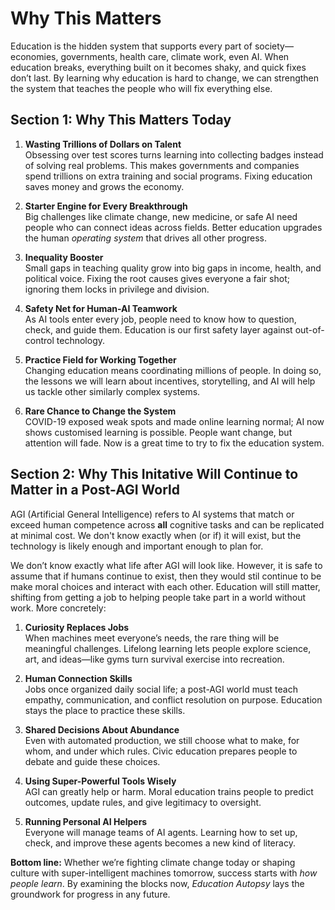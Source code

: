 # Why This Matters

Education is the hidden system that supports every part of society—economies, governments, health care, climate work, even AI. When education breaks, everything built on it becomes shaky, and quick fixes don’t last. By learning why education is hard to change, we can strengthen the system that teaches the people who will fix everything else.

## Section 1: Why This Matters Today

1. **Wasting Trillions of Dollars on Talent**  
   Obsessing over test scores turns learning into collecting badges instead of solving real problems. This makes governments and companies spend trillions on extra training and social programs. Fixing education saves money and grows the economy.

2. **Starter Engine for Every Breakthrough**  
   Big challenges like climate change, new medicine, or safe AI need people who can connect ideas across fields. Better education upgrades the human *operating system* that drives all other progress.

3. **Inequality Booster**  
   Small gaps in teaching quality grow into big gaps in income, health, and political voice. Fixing the root causes gives everyone a fair shot; ignoring them locks in privilege and division.

4. **Safety Net for Human-AI Teamwork**  
   As AI tools enter every job, people need to know how to question, check, and guide them. Education is our first safety layer against out-of-control technology.

5. **Practice Field for Working Together**  
   Changing education means coordinating millions of people. In doing so, the lessons we will learn about incentives, storytelling, and AI will help us tackle other similarly complex systems.

6. **Rare Chance to Change the System**  
   COVID-19 exposed weak spots and made online learning normal; AI now shows customised learning is possible. People want change, but attention will fade. Now is a great time to try to fix the education system.

## Section 2: Why This Initative Will Continue to Matter in a Post-AGI World

AGI (Artificial General Intelligence) refers to AI systems that match or exceed human competence across **all** cognitive tasks and can be replicated at minimal cost. We don't know exactly when (or if) it will exist, but the technology is likely enough and important enough to plan for.

We don’t know exactly what life after AGI will look like. However, it is safe to assume that if humans continue to exist, then they would stil continue to be make moral choices and interact with each other. Education will still matter, shifting from getting a job to helping people take part in a world without work. More concretely:

1. **Curiosity Replaces Jobs**  
   When machines meet everyone’s needs, the rare thing will be meaningful challenges. Lifelong learning lets people explore science, art, and ideas—like gyms turn survival exercise into recreation.

2. **Human Connection Skills**  
   Jobs once organized daily social life; a post-AGI world must teach empathy, communication, and conflict resolution on purpose. Education stays the place to practice these skills.

3. **Shared Decisions About Abundance**  
   Even with automated production, we still choose what to make, for whom, and under which rules. Civic education prepares people to debate and guide these choices.

4. **Using Super-Powerful Tools Wisely**  
   AGI can greatly help or harm. Moral education trains people to predict outcomes, update rules, and give legitimacy to oversight.

5. **Running Personal AI Helpers**  
   Everyone will manage teams of AI agents. Learning how to set up, check, and improve these agents becomes a new kind of literacy.

**Bottom line:** Whether we’re fighting climate change today or shaping culture with super-intelligent machines tomorrow, success starts with *how people learn*. By examining the blocks now, *Education Autopsy* lays the groundwork for progress in any future.